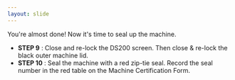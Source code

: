 ```yaml
---
layout: slide
---
```


You&#39;re almost done! Now it&#39;s time to seal up the machine.

- **STEP 9** : Close and re-lock the DS200 screen. Then close &amp; re-lock the black outer machine lid.
- **STEP 10** : Seal the machine with a red zip-tie seal. Record the seal number in the red table on the Machine Certification Form.